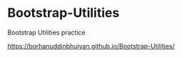 # Bootstrap-Utilities
Bootstrap Utilities practice


https://borhanuddinbhuiyan.github.io/Bootstrap-Utilities/
